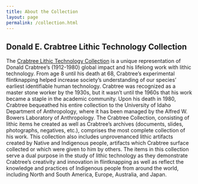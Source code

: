 ```yaml
---
title: About the Collection 
layout: page
permalink: /collection.html
---
```


## Donald E. Crabtree Lithic Technology Collection

The [Crabtree Lithic Technology Collection](https://www.uidaho.edu/class/anthrolab/collections/crabtree) is a unique representation of Donald Crabtree’s (1912-1980) global impact and his lifelong work with lithic technology. From age 8 until his death at 68, Crabtree’s experimental flintknapping helped increase society’s understanding of our species’ earliest identifiable human technology. Crabtree was recognized as a master stone worker by the 1930s, but it wasn’t until the 1960s that his work became a staple in the academic community. Upon his death in 1980, Crabtree bequeathed his entire collection to the University of Idaho Department of Anthropology, where it has been managed by the Alfred W. Bowers Laboratory of Anthropology. The Crabtree Collection, consisting of lithic items he created as well as Crabtree’s archives (documents, slides, photographs, negatives, etc.), comprises the most complete collection of his work. This collection also includes unprovenanced lithic artifacts created by Native and Indigenous people, artifacts which Crabtree surface collected or which were given to him by others. The items in this collection serve a dual purpose in the study of lithic technology as they demonstrate Crabtree’s creativity and innovation in flintknapping as well as reflect the knowledge and practices of Indigenous people from around the world, including North and South America, Europe, Australia, and Japan.
